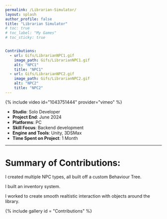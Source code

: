 ```yaml
---
permalink: /Librarian-Simulator/
layout: splash
author_profile: false
title: "Librarian Simulator"
# toc: true
# toc_label: "My Games"
# toc_sticky: true


Contributions:
  - url: Gifs/LibrarianNPC1.gif
    image_path: Gifs/LibrarianNPC1.gif
    alt: "NPC1"
    title: "NPC1"
  - url: Gifs/LibrarianNPC2.gif
    image_path: Gifs/LibrarianNPC2.gif
    alt: "NPC2"
    title: "NPC2"
---
```

{% include video id="1043751444" provider="vimeo" %}

- **Studio**: Solo Developer 
- **Project End**: June 2024 
- **Platforms**: PC
- **Skill Focus**: Backend development
- **Engine and Tools**: Unity, 3DSMax
- **Time Spent on Project**: 1 Month

---

# Summary of Contributions:

I created multiple NPC types, all built off a custom Behaviour Tree.

I built an inventory system.

I worked to create smooth realtistic interaction with objects around the library.


{% include gallery id = "Contributions" %}

